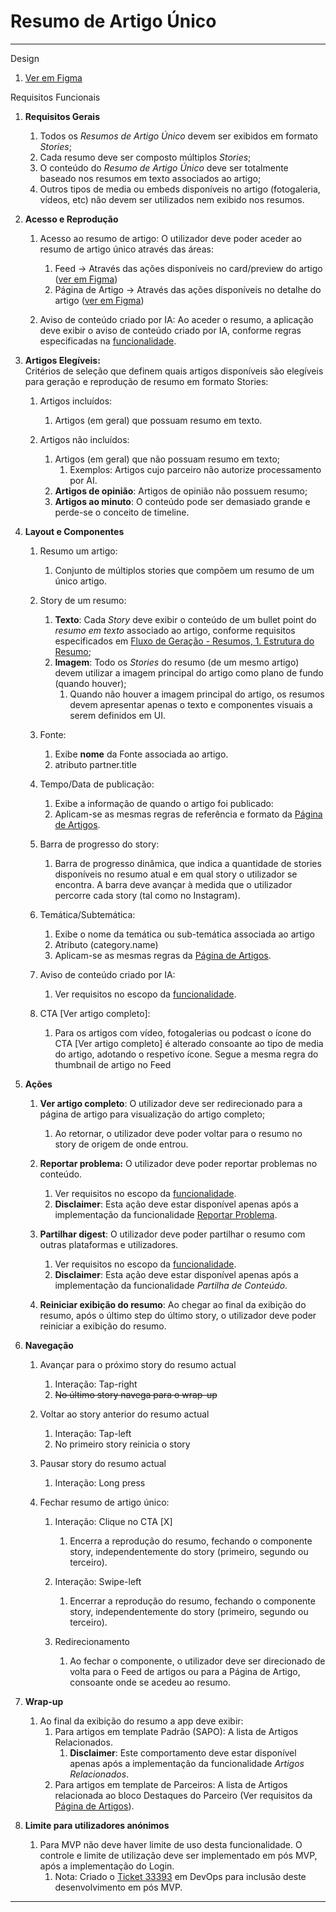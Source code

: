 # Resumo de Artigo Único

---

Design

1. [Ver em Figma](https://www.figma.com/design/jWFlJEYGhbSeCSDxLjKHTp/Sapo%E3%83%BB%5BHandoff%5D-Design-Visual?node-id=7794-63518&t=QIuuKTOhs2MdzqAr-4)

Requisitos Funcionais

1. **Requisitos Gerais**  
   1. Todos os *Resumos de Artigo Único* devem ser exibidos em formato *Stories*;  
   2. Cada resumo deve ser composto múltiplos *Stories*;  
   3. O conteúdo do *Resumo de Artigo Único* deve ser totalmente baseado nos resumos em texto associados ao artigo;   
   4. Outros tipos de media ou embeds disponíveis no artigo (fotogaleria, vídeos, etc) não devem ser utilizados nem exibido nos resumos. 

2. **Acesso e Reprodução**  
   1. Acesso ao resumo de artigo: O utilizador deve poder aceder ao resumo de artigo único através das áreas:  
      1. Feed → Através das ações disponíveis no card/preview do artigo ([ver em Figma](https://www.figma.com/design/jWFlJEYGhbSeCSDxLjKHTp/Sapo%E3%83%BB-Handoff--Design-Visual?node-id=11596-65876&t=dm4TUoskIomG9rAf-4))  
      2. Página de Artigo → Através das ações disponíveis no detalhe do artigo ([ver em Figma](https://www.figma.com/design/jWFlJEYGhbSeCSDxLjKHTp/Sapo%E3%83%BB-Handoff--Design-Visual?node-id=11596-100425&t=l0h17j8L2oZnbJVj-4))

   2. Aviso de conteúdo criado por IA: Ao aceder o resumo, a aplicação deve exibir o aviso de conteúdo criado por IA, conforme regras especificadas na [funcionalidade](?tab=t.xzrfike6umrp).

3. **Artigos Elegíveis:**  
   Critérios de seleção que definem quais artigos disponíveis são elegíveis para geração e reprodução de resumo em formato Stories:    
   1. Artigos incluídos:  
      1. Artigos (em geral) que possuam resumo em texto.

   2. Artigos não incluídos:  
      1. Artigos (em geral) que não possuam resumo em texto;  
         1. Exemplos: Artigos cujo parceiro não autorize processamento por AI.   
      2. **Artigos de opinião**: Artigos de opinião não possuem resumo;  
      3. **Artigos ao minuto**: O conteúdo pode ser demasiado grande e perde-se o conceito de timeline.

4. **Layout e Componentes**  
   1. Resumo um artigo:  
      1. Conjunto de múltiplos stories que compõem um resumo de um único artigo.

   2. Story de um resumo:  
      1. **Texto**: Cada *Story* deve exibir o conteúdo de um bullet point do *resumo em texto* associado ao artigo, conforme requisitos especificados em [Fluxo de Geração \- Resumos, 1\. Estrutura do Resumo](?tab=t.n3takcnnq7o1);  
      2. **Imagem**: Todo os *Stories* do resumo (de um mesmo artigo) devem utilizar a imagem principal do artigo como plano de fundo (quando houver);  
         1. Quando não houver a imagem principal do artigo, os resumos devem apresentar apenas o texto e componentes visuais a serem definidos em UI.

   3. Fonte:  
      1. Exibe **nome** da Fonte associada ao artigo.  
      2. atributo partner.title

   4. Tempo/Data de publicação:  
      1. Exibe a informação de quando o artigo foi publicado:  
      2. Aplicam-se as mesmas regras de referência e formato da [Página de Artigos](https://docs.google.com/document/d/1a3t5THaJcIA4sg-vOfnkq44QXRPjn7N72hBHLhH5yEY/edit?tab=t.skvfiivnrta2).

   5. Barra de progresso do story:  
      1. Barra de progresso dinâmica, que indica a quantidade de stories disponíveis no resumo atual e em qual story o utilizador se encontra. A barra deve avançar à medida que o utilizador percorre cada story (tal como no Instagram).

   6. Temática/Subtemática:  
      1. Exibe o nome da temática ou sub-temática associada ao artigo    
      2. Atributo (category.name)  
      3. Aplicam-se as mesmas regras da [Página de Artigos](https://docs.google.com/document/d/1a3t5THaJcIA4sg-vOfnkq44QXRPjn7N72hBHLhH5yEY/edit?tab=t.skvfiivnrta2).

   7. Aviso de conteúdo criado por IA:  
      1. Ver requisitos no escopo da [funcionalidade](https://docs.google.com/document/d/1uUaEqci9KOMwbfr-ZIowWBjzusV7uY_avEmvADxGgw4/edit?tab=t.8ufhlzav52jg).

   8. CTA \[Ver artigo completo\]:  
      1. Para os artigos com vídeo, fotogalerias ou podcast o ícone do CTA \[Ver artigo completo\] é alterado consoante ao tipo de media do artigo, adotando o respetivo ícone. Segue a mesma regra do thumbnail de artigo no Feed

5. **Ações**  
   1. **Ver artigo completo**: O utilizador deve ser redirecionado para a página de artigo para visualização do artigo completo;   
      1. Ao retornar, o utilizador deve poder voltar para o resumo no story de origem de onde entrou.

   2. **Reportar problema:** O utilizador deve poder reportar problemas no conteúdo.  
      1. Ver requisitos no escopo da [funcionalidade](?tab=t.bmoeqea3zr7s).  
      2. **Disclaimer**: Esta ação deve estar disponível apenas após a implementação da funcionalidade [Reportar Problema](https://docs.google.com/document/d/1uUaEqci9KOMwbfr-ZIowWBjzusV7uY_avEmvADxGgw4/edit?tab=t.x1qn29dlpsyr).

   3. **Partilhar digest**: O utilizador deve poder partilhar o resumo com outras plataformas e utilizadores.   
      1. Ver requisitos no escopo da [funcionalidade](?tab=t.7t57iyz5hp70).  
      2. **Disclaimer**: Esta ação deve estar disponível apenas após a implementação da funcionalidade *Partilha de Conteúdo*.

   4. **Reiniciar exibição do resumo**: Ao chegar ao final da exibição do resumo, após o último step do último story, o utilizador deve poder reiniciar a exibição do resumo. 

6. **Navegação**  
   1. Avançar para o próximo story do resumo actual  
      1. Interação: Tap-right  
      2. ~~No último story navega para o wrap-up~~

   2. Voltar ao story anterior do resumo actual  
      1. Interação: Tap-left  
      2. No primeiro story reinicia o story 

   3. Pausar story do resumo actual  
      1. Interação: Long press

   4. Fechar resumo de artigo único:  
      1. Interação: Clique no CTA \[X\]  
         1. Encerra a reprodução do resumo, fechando o componente story, independentemente do story (primeiro, segundo ou terceiro).

      2. Interação: Swipe-left  
         1. Encerrar a reprodução do resumo, fechando o componente story, independentemente do story (primeiro, segundo ou terceiro).

      3. Redirecionamento  
         1. Ao fechar o componente, o utilizador deve ser direcionado de volta para o Feed de artigos ou para a Página de Artigo, consoante onde se acedeu ao resumo.

7. **Wrap-up**  
   1. Ao final da exibição do resumo a app deve exibir:   
      1. Para artigos em template Padrão (SAPO): A lista de Artigos Relacionados.  
         1. **Disclaimer**: Este comportamento deve estar disponível apenas após a implementação da funcionalidade *Artigos Relacionados*.  
      2. Para artigos em template de Parceiros: A lista de Artigos relacionada ao bloco Destaques do Parceiro (Ver requisitos da [Página de Artigos](?tab=t.93skitw4a6qf)).

8. **Limite para utilizadores anónimos**  
   1. Para MVP não deve haver limite de uso desta funcionalidade. O controle e limite de utilização deve ser implementado em pós MVP, após a implementação do Login.   
      1. Nota: Criado o [Ticket 33393](https://dev.azure.com/blissapps/SAPO%20App/_workitems/edit/33393) em DevOps para inclusão deste desenvolvimento em pós MVP.

---

